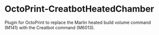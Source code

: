 # OctoPrint-CreatbotHeatedChamber
Plugin for OctoPrint to replace the Marlin heated build volume command (M141) with the Creatbot command (M6013).
